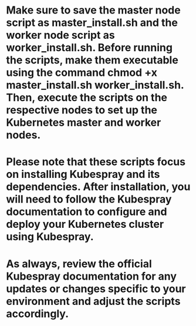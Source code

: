 


# Make sure to save the master node script as master_install.sh and the worker node script as worker_install.sh. Before running the scripts, make them executable using the command chmod +x master_install.sh worker_install.sh. Then, execute the scripts on the respective nodes to set up the Kubernetes master and worker nodes.

# Please note that these scripts focus on installing Kubespray and its dependencies. After installation, you will need to follow the Kubespray documentation to configure and deploy your Kubernetes cluster using Kubespray.

 # As always, review the official Kubespray documentation for any updates or changes specific to your environment and adjust the scripts accordingly.